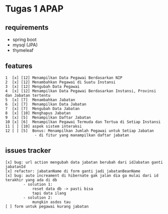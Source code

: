 # Tugas 1 APAP

## requirements
- spring boot
- mysql (JPA)
- thymeleaf

## features
    1  [x] [12] ​Menampilkan Data Pegawai Berdasarkan NIP
    2  [x] [12] ​Menambahkan Pegawai di Suatu Instansi
    3  [x] [12] ​Mengubah Data Pegawai
    4  [x] [12] Menampilkan Data Pegawai Berdasarkan Instansi, Provinsi dan Jabatan tertentu 
    5  [x] [7] ​ Menambahkan Jabatan    
    6  [x] [7] ​ Menampilkan Data Jabatan    
    7  [x] [7] ​ Mengubah Data Jabatan
    8  [x] [10] ​Menghapus Jabatan    
    9  [x] [5] ​ Menampilkan Daftar Jabatan
    10 [x] [6] ​ Menampilkan Pegawai Termuda dan Tertua di Setiap Instansi
    11 [ ] [10] aspek sistem interaksi
    12 [ ] [5]  Bonus: Menampilkan Jumlah Pegawai untuk Setiap Jabatan
                 - di fitur yang manampilkan daftar jabatan

## issues tracker
    [x] bug: url action mengubah data jabatan berubah dari idJabatan ganti jabatanId
    [x] refactor: jabatanName di form ganti jadi jabatanBeanName
    [x] bug: auto increament di hibernate gak jalan dia ga mulai dari id terakhir yang ada di db
            - solution 1:
                reset data db -> pasti bisa
                tapi data ilang
            - solution 2:
                mungkin asdos tau
    [ ] form untuk pegawai kurang jabatan
